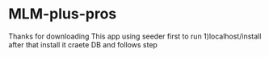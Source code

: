 # MLM-plus-pros
Thanks for downloading
This app using seeder
first to run
1)localhost/install
after that install it
craete DB and follows step
